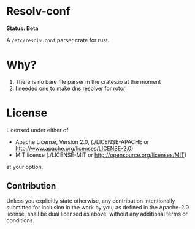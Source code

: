 Resolv-conf
===========

**Status: Beta**

A `/etc/resolv.conf` parser crate for rust.

Why?
====

1. There is no bare file parser in the crates.io at the moment
2. I needed one to make dns resolver for [rotor]

[rotor]: http://github.com/tailhook/rotor


License
=======

Licensed under either of

* Apache License, Version 2.0, (./LICENSE-APACHE or http://www.apache.org/licenses/LICENSE-2.0)
* MIT license (./LICENSE-MIT or http://opensource.org/licenses/MIT)

at your option.

Contribution
------------

Unless you explicitly state otherwise, any contribution intentionally
submitted for inclusion in the work by you, as defined in the Apache-2.0
license, shall be dual licensed as above, without any additional terms or
conditions.

